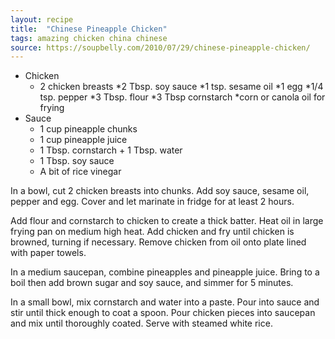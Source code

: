 ```yaml
---
layout: recipe
title:  "Chinese Pineapple Chicken"
tags: amazing chicken china chinese
source: https://soupbelly.com/2010/07/29/chinese-pineapple-chicken/
---
```

* Chicken
  * 2 chicken breasts
  *2 Tbsp. soy sauce
  *1 tsp. sesame oil
  *1 egg
  *1/4 tsp. pepper
  *3 Tbsp. flour
  *3 Tbsp cornstarch
  *corn or canola oil for frying
* Sauce
  * 1 cup pineapple chunks
  * 1 cup pineapple juice
  * 1 Tbsp. cornstarch + 1 Tbsp. water
  * 1 Tbsp. soy sauce
  * A bit of rice vinegar

In a bowl, cut 2 chicken breasts into chunks. Add soy sauce, sesame oil, pepper and egg. Cover and let marinate in fridge for at least 2 hours.

Add flour and cornstarch to chicken to create a thick batter. Heat oil in large frying pan on medium high heat. Add chicken and fry until chicken is browned, turning if necessary. Remove chicken from oil onto plate lined with paper towels.

In a medium saucepan, combine pineapples and pineapple juice. Bring to a boil then add brown sugar and soy sauce, and simmer for 5 minutes.

In a small bowl, mix cornstarch and water into a paste. Pour into sauce and stir until thick enough to coat a spoon. Pour chicken pieces into saucepan and mix until thoroughly coated. Serve with steamed white rice.
